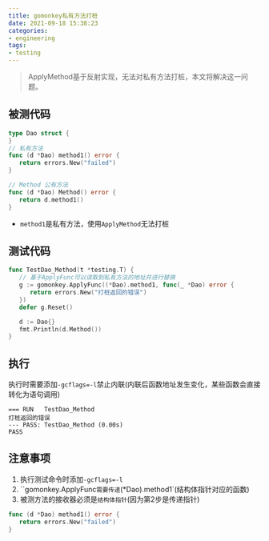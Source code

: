 ```yaml
---
title: gomonkey私有方法打桩
date: 2021-09-18 15:38:23
categories:
- engineering
tags:
- testing
---
```


> ApplyMethod基于反射实现，无法对私有方法打桩，本文将解决这一问题。

## 被测代码

```go
type Dao struct {
}
// 私有方法
func (d *Dao) method1() error {
   return errors.New("failed")
}

// Method 公有方法
func (d *Dao) Method() error {
   return d.method1()
}
```

+ `method1`是私有方法，使用`ApplyMethod`无法打桩

## 测试代码

```go
func TestDao_Method(t *testing.T) {
   // 基于ApplyFunc可以读取到私有方法的地址并进行替换
   g := gomonkey.ApplyFunc((*Dao).method1, func(_ *Dao) error {
      return errors.New("打桩返回的错误")
   })
   defer g.Reset()

   d := Dao{}
   fmt.Println(d.Method())
}
```

## 执行
执行时需要添加`-gcflags=-l`禁止内联(内联后函数地址发生变化，某些函数会直接转化为语句调用)

```
=== RUN   TestDao_Method
打桩返回的错误
--- PASS: TestDao_Method (0.00s)
PASS
```
## 注意事项
1. 执行测试命令时添加`-gcflags=-l`
2. ``gomonkey.ApplyFunc`需要传递`(*Dao).method1`(结构体指针对应的函数)
3. 被测方法的接收器必须是`结构体指针`(因为第2步是传递指针)
```go
func (d *Dao) method1() error {
   return errors.New("failed")
}
```
